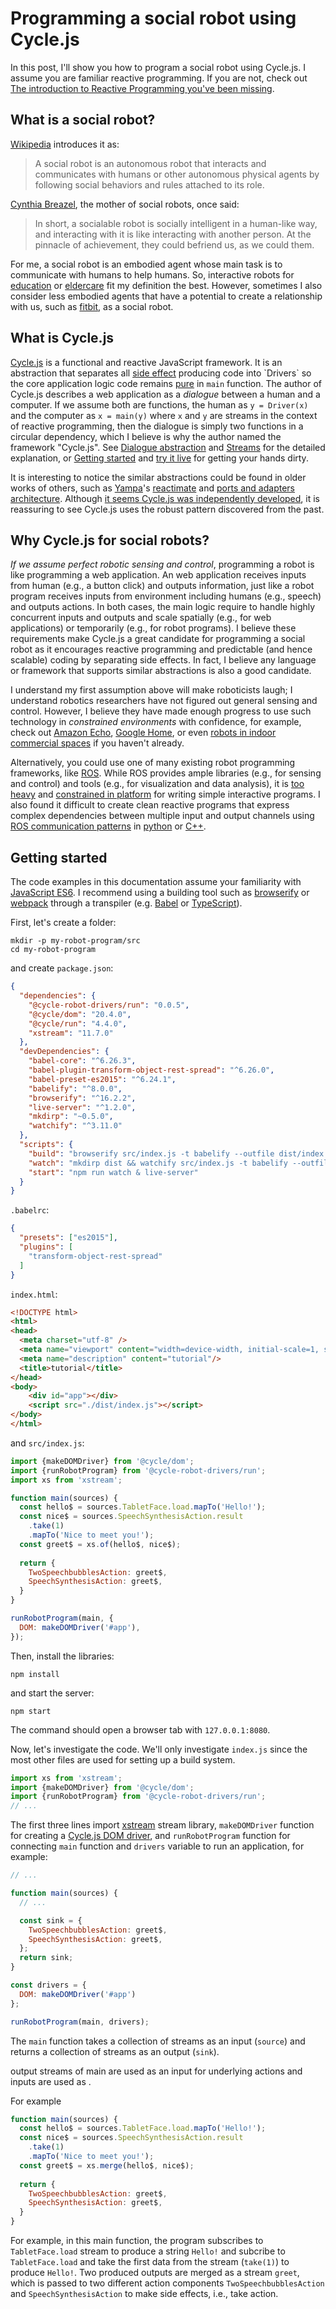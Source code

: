 # Programming a social robot using Cycle.js

In this post, I'll show you how to program a social robot using Cycle.js. I assume you are familiar reactive programming. If you are not, check out [The introduction to Reactive Programming you've been missing](https://gist.github.com/staltz/868e7e9bc2a7b8c1f754).

## What is a social robot?

[Wikipedia](https://en.wikipedia.org/wiki/Social_robot) introduces it as:

> A social robot is an autonomous robot that interacts and communicates with humans or other autonomous physical agents by following social behaviors and rules attached to its role.

[Cynthia Breazel](https://books.google.com/books?hl=en&lr=&id=402dquhxSTQC&oi=fnd&pg=PA1&dq=cynthia+breazeal&ots=oAToxSv8Cf&sig=KAnbgcrcT56kMQVSFobJho7WN8E#v=onepage&q&f=false), the mother of social robots, once said:

> In short, a socialable robot is socially intelligent in a human-like way, and interacting with it is like interacting with another person. At the pinnacle of achievement, they could befriend us, as we could them.

For me, a social robot is an embodied agent whose main task is to communicate with humans to help humans. So, interactive robots for [education](http://robotic.media.mit.edu/portfolio/storytelling-companion/) or [eldercare](http://www.cataliahealth.com/) fit my definition the best. However, sometimes I also consider less embodied agents that have a potential to create a relationship with us, such as [fitbit](https://www.fitbit.com), as a social robot.


## What is Cycle.js

[Cycle.js](http://cycle.js.org) is a functional and reactive JavaScript framework. It is an abstraction that separates all [side effect](https://en.wikipedia.org/wiki/Side_effect_(computer_science)) producing code into `Drivers` so the core application logic code remains [pure](https://en.wikipedia.org/wiki/Pure_function) in `main` function. The author of Cycle.js describes a web application as a _dialogue_ between a human and a computer. If we assume both are functions, the human as `y = Driver(x)` and the computer as `x = main(y)` where `x` and `y` are streams in the context of reactive programming, then the dialogue is simply two functions in a circular dependency, which I believe is why the author named the framework "Cycle.js". See [Dialogue abstraction](https://cycle.js.org/dialogue.html#dialogue-abstraction) and [Streams](https://cycle.js.org/streams.html#streams) for the detailed explanation, or [Getting started](https://cycle.js.org/getting-started.html) and [try it live](http://widdersh.in/tricycle/) for getting your hands dirty.

It is interesting to notice the similar abstractions could be found in older works of others, such as [Yampa](https://wiki.haskell.org/Yampa)'s [reactimate](https://wiki.haskell.org/Yampa/reactimate) and [ports and adapters architecture](http://wiki.c2.com/?PortsAndAdaptersArchitecture). Although [it seems Cycle.js was independently developed](https://gist.github.com/zudov/65447685838ea8b2569f), it is reassuring to see Cycle.js uses the robust pattern discovered from the past.


## Why Cycle.js for social robots?
<!-- ## Why reactive programming for social robots? -->

_If we assume perfect robotic sensing and control_, programming a robot is like programming a web application. An web application receives inputs from human (e.g., a button click) and outputs information, just like a robot program receives inputs from environment including humans (e.g., speech) and outputs actions. In both cases, the main logic require to handle highly concurrent inputs and outputs and scale spatially (e.g., for web applications) or temporarily (e.g., for robot programs). I believe these requirements make Cycle.js a great candidate for programming a social robot as it encourages reactive programming and predictable (and hence scalable) coding by separating side effects. In fact, I believe any language or framework that supports similar abstractions is also a good candidate.
<!-- To me, [the social robots that has a screen face](https://spectrum.ieee.org/automaton/robotics/humanoids/what-people-see-in-157-robot-faces) seems like physical browsers running a single page web application.  -->

I understand my first assumption above will make roboticists laugh; I understand robotics researchers have not figured out general sensing and control. However, I believe they have made enough progress to use such technology in _constrained environments_ with confidence, for example, check out [Amazon Echo](https://www.google.com/aclk?sa=L&ai=DChcSEwiHnMbni63dAhWP_mQKHUYxAkgYABAAGgJwag&sig=AOD64_0pyA_aplrmSQlW_P1_aeNb1kyX6A&q=&ved=2ahUKEwiHocHni63dAhV-HzQIHW44D9wQ0Qx6BAgFEAI&adurl=), [Google Home](https://assistant.google.com/platforms/speakers/), or even [robots in indoor commercial spaces](https://spectrum.ieee.org/automaton/robotics/robotics-hardware/indoor-robots-for-commercial-spaces) if you haven't already.

Alternatively, you could use one of many existing robot programming frameworks, like [ROS](http://www.ros.org/). While ROS provides ample libraries (e.g., for sensing and control) and tools (e.g., for visualization and data analysis), it is [too heavy](http://wiki.ros.org/hydro/Installation/UbuntuARM#Installation-1) and [constrained in platform](http://www.ros.org/reps/rep-0003.html#platforms-by-distribution) for writing simple interactive programs. I also found it difficult to create clean reactive programs that express complex dependencies between multiple input and output channels using [ROS communication patterns](http://wiki.ros.org/ROS/Patterns/Communication) in [python](http://wiki.ros.org/rospy) or [C++](http://wiki.ros.org/roscpp).
<!-- in python or C/C++ even with [RxPY](https://github.com/ReactiveX/RxPY) or [RxCPP](https://github.com/ReactiveX/RxCpp). -->


## Getting started

The code examples in this documentation assume your familiarity with [JavaScript ES6](https://medium.freecodecamp.org/write-less-do-more-with-javascript-es6-5fd4a8e50ee2). I recommend using a building tool such as [browserify](http://browserify.org/) or [webpack](https://webpack.js.org/) through a transpiler (e.g. [Babel](https://babeljs.io/) or [TypeScript](https://www.typescriptlang.org/)).


First, let's create a folder:
```
mkdir -p my-robot-program/src
cd my-robot-program
```

and create `package.json`:
```json
{
  "dependencies": {
    "@cycle-robot-drivers/run": "0.0.5",
    "@cycle/dom": "20.4.0",
    "@cycle/run": "4.4.0",
    "xstream": "11.7.0"
  },
  "devDependencies": {
    "babel-core": "^6.26.3",
    "babel-plugin-transform-object-rest-spread": "^6.26.0",
    "babel-preset-es2015": "^6.24.1",
    "babelify": "^8.0.0",
    "browserify": "^16.2.2",
    "live-server": "^1.2.0",
    "mkdirp": "~0.5.0",
    "watchify": "^3.11.0"
  },
  "scripts": {
    "build": "browserify src/index.js -t babelify --outfile dist/index.js -dv",
    "watch": "mkdirp dist && watchify src/index.js -t babelify --outfile dist/index.js -dv",
    "start": "npm run watch & live-server"
  }
}
```

`.babelrc`:

```json
{
  "presets": ["es2015"],
  "plugins": [
    "transform-object-rest-spread"
  ]
}
```

`index.html`:

```html
<!DOCTYPE html>
<html>
<head>
  <meta charset="utf-8" />
  <meta name="viewport" content="width=device-width, initial-scale=1, shrink-to-fit=1.0">
  <meta name="description" content="tutorial"/>
  <title>tutorial</title>
</head>
<body>
    <div id="app"></div>
    <script src="./dist/index.js"></script>
</body>
</html>
```

<!-- <iframe src="https://stackblitz.com/edit/angular?embed=1"></iframe> -->

and `src/index.js`:

```js
import {makeDOMDriver} from '@cycle/dom';
import {runRobotProgram} from '@cycle-robot-drivers/run';
import xs from 'xstream';

function main(sources) {
  const hello$ = sources.TabletFace.load.mapTo('Hello!');
  const nice$ = sources.SpeechSynthesisAction.result
    .take(1)
    .mapTo('Nice to meet you!');
  const greet$ = xs.of(hello$, nice$);
    
  return {
    TwoSpeechbubblesAction: greet$,
    SpeechSynthesisAction: greet$,
  }
}

runRobotProgram(main, {
  DOM: makeDOMDriver('#app'),
});
```

Then, install the libraries:

```
npm install
```

and start the server:

```
npm start
```

The command should open a browser tab with `127.0.0.1:8080`.


<!-- First, let's install the packages we'll be using:

```
npm install xstream @cycle/run @cycle-robot-drivers/speech
```

Add demo here -->


Now, let's investigate the code. We'll only investigate `index.js` since the most other files are used for setting up a build system.

```js
import xs from 'xstream';
import {makeDOMDriver} from '@cycle/dom';
import {runRobotProgram} from '@cycle-robot-drivers/run';
// ...
```

The first three lines import [xstream](https://github.com/staltz/xstream) stream library, `makeDOMDriver` function for creating a [Cycle.js DOM driver](https://cycle.js.org/api/dom.html), and `runRobotProgram` function for connecting `main` function and `drivers` variable to run an application, for example:

```js
// ...

function main(sources) {
  // ...

  const sink = {
    TwoSpeechbubblesAction: greet$,
    SpeechSynthesisAction: greet$,
  };
  return sink;
}

const drivers = {
  DOM: makeDOMDriver('#app')
};

runRobotProgram(main, drivers);
```

The `main` function takes a collection of streams as an input (`source`) and returns a collection of streams as an output (`sink`).

output streams of main are used as an input for underlying actions and inputs are used as .

For example

```js
function main(sources) {
  const hello$ = sources.TabletFace.load.mapTo('Hello!');
  const nice$ = sources.SpeechSynthesisAction.result
    .take(1)
    .mapTo('Nice to meet you!');
  const greet$ = xs.merge(hello$, nice$);
    
  return {
    TwoSpeechbubblesAction: greet$,
    SpeechSynthesisAction: greet$,
  }
}
```

For example, in this main function, the program subscribes to `TabletFace.load` stream to produce a string `Hello!` and subcribe to `TabletFace.load` and take the first data from the stream (`take(1)`) to produce `Hello!`. Two produced outputs are merged as a stream `greet`, which is passed to two different action components `TwoSpeechbubblesAction` and `SpeechSynthesisAction` to make side effects, i.e., take action.



<!-- source and sink contains 9 fields that are output streams from  -->


<!-- 
AudioPlayer,
SpeechSynthesis,
SpeechRecognition,
TabletFace,
PoseDetection,

FacialExpressionAction,
AudioPlayerAction,
TwoSpeechbubblesAction,
SpeechSynthesisAction,
SpeechRecognitionAction,
-->



<!-- `runRobotProgram`

The `main` function and `drivers` variable, and calls `runRobotProgram`. 

The main function takes streams as input and return streams. Note that $ is convention used in cycle.js ...
The drivers variable defines driver, and .

We then define a main function that takes streams as input (`sources`) and return 

drivers. -->



<!-- ```js
// ...

function main(sources) {
  const hello$ = sources.TabletFace.load.mapTo('Hello!');
  const nice$ = sources.SpeechSynthesisAction.result
    .take(1)
    .mapTo('Nice to meet you!');
  const greet$ = xs.of(hello$, nice$);
    
  return {
    TwoSpeechbubblesAction: greet$,
    SpeechSynthesisAction: greet$,
  }
}

// ...
```

is the main function that outputs a string 'Hello!' to `TwoSpeechbubblesAction` and `SpeechSynthesisAction` drivers -->

<!-- link to import libraries & create main & drivers -->
<!-- highlight the difference;  -->
<!-- the new DRIVERS -->


<!-- sending (text) & catching (speech) -->


<!-- TELEOP idea: commented out action params (and that's all) -->
<!-- TELEOP idea: commented out action params -->


<!-- Wiring things -->



<!-- 1. install library
2. import libraries

(download the one that has everything as submodules)

3. Create main and library

## Tutorial 0

Let's build

Play with the robot!



## Tutorial 1

## Tutorial 2


 -->
